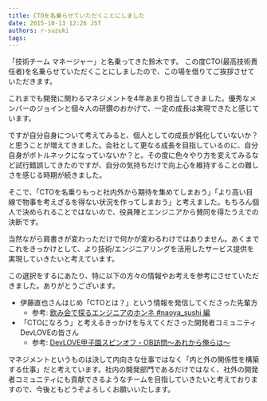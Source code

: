 ```yaml
---
title: CTOを名乗らせていただくことにしました
date: 2015-10-13 12:26 JST
authors: r-suzuki
tags:
---
```


「技術チーム マネージャー」と名乗ってきた鈴木です。
この度CTO(最高技術責任者)を名乗らせていただくことにしましたので、この場を借りてご挨拶させていただきます。

<!--more-->

これまでも開発に関わるマネジメントを4年あまり担当してきました。優秀なメンバーのジョインと個々人の研鑽のおかげで、一定の成長は実現できたと感じています。

ですが自分自身について考えてみると、個人としての成長が鈍化していないか？と思うことが増えてきました。会社として更なる成長を目指しているのに、自分自身がボトルネックになっていないか？と。その度に色々やり方を変えてみるなど試行錯誤してきたのですが、自分の気持ちだけで向上心を維持することの難しさを感じる時期が続きました。

そこで、「CTOを名乗りもっと社内外から期待を集めてしまおう」「より高い目線で物事を考えざるを得ない状況を作ってしまおう」と考えました。もちろん個人で決められることではないので、役員陣とエンジニアから賛同を得たうえでの決断です。

当然ながら肩書きが変わっただけで何かが変わるわけではありません。あくまでこれをきっかけとして、より技術/エンジニアリングを活用したサービス提供を実現していきたいと考えています。

この選択をするにあたり、特に以下の方々の情報やお考えを参考にさせていただきました。ありがとうございます。

* 伊藤直也さんはじめ「CTOとは？」という情報を発信してくださった先輩方
  * 参考: [飲み会で探るエンジニアのホンネ #naoya_sushi 編](http://tenshoku.mynavi.jp/it-engineer/knowhow/naoya_sushi)
* 「CTOになろう」と考えるきっかけを与えてくださった開発者コミュニティDevLOVEの皆さん
  * 参考: [DevLOVE甲子園スピンオフ・OB訪問〜あれから俺らは〜](http://eventdots.jp/event/568327)

マネジメントというものは決して内向きな仕事ではなく「内と外の関係性を構築する仕事」だと考えています。社内の開発部門であるだけではなく、社外の開発者コミュニティにも貢献できるようなチームを目指していきたいと考えておりますので、今後ともどうぞよろしくお願いいたします。

